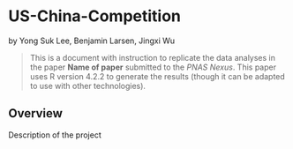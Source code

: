 # US-China-Competition
by
Yong Suk Lee,
Benjamin Larsen,
Jingxi Wu

> This is a document with instruction to replicate the data analyses in the paper **Name of paper** submitted to the _PNAS Nexus_. This paper uses R version 4.2.2 to generate the results (though it can be adapted to use with other technologies). 

## Overview
Description of the project

##

